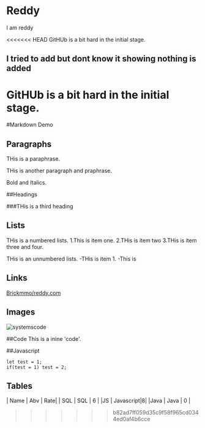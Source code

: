 # Reddy
I am reddy

<<<<<<< HEAD
GitHUb is a bit hard in the initial stage.

## I tried to add but dont know it showing nothing is added

GitHUb is a bit hard in the initial stage.
=======
#Markdown Demo

## Paragraphs

THis is a paraphrase.

THis is another paragraph and praphrase.

Bold and Italics.


##Headings

###THis is a third heading

## Lists

THis is a numbered lists.
1.This is item one.
2.THis is item two
3.THis is item three and four.

THis is an unnumbered lists.
-THis is item 1.
-This is 


## Links
[Brickmmo/reddy.com](https//brickmmo)

## Images
![systemscode](systems.png)

##Code
This is a inine 'code'.

##Javascript
```This is multiline Javascript.
let test = 1;
if(test = 1) test = 2;
```

## Tables 

| Name | Abv | Rate|
| SQL  | SQL | 6   |
|JS    | Javascript|8|
|Java  | Java | 0  |
>>>>>>> b82ad7ff059d35c9f58f965cd0344ed0af4b6cce
